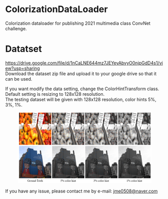# ColorizationDataLoader
Colorization dataloader for publishing 2021 multimedia class ConvNet challenge.

# Datatset
https://drive.google.com/file/d/1nCaLNE644mz7JEYeyAbvyO0njpGdD4s1/view?usp=sharing  
Download the dataset zip file and upload it to your google drive so that it can be used.  
  
If you want modify the data setting, change the ColorHintTransform class.  
Default setting is resizing to 128x128 resolution.  
The testing dataset will be given with 128x128 resolution, color hints 5%, 3%, 1%.  

<figure>
    <img src="https://github.com/mingnuj/ColorizationDataLoader/blob/main/colorization%20example.PNG?raw=true" alt="color hint image examples">
</figure>

If you have any issue, please contact me by e-mail: jme0508@naver.com
